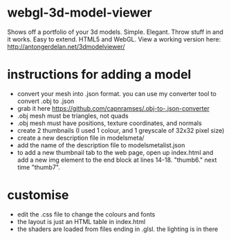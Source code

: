 webgl-3d-model-viewer
=====================

Shows off a portfolio of your 3d models. Simple. Elegant. Throw stuff in and it works. Easy to extend. HTML5 and WebGL.
View a working version here: http://antongerdelan.net/3dmodelviewer/

instructions for adding a model
===============================
* convert your mesh into .json format. you can use my converter tool to convert .obj to .json
 * grab it here https://github.com/capnramses/.obj-to-.json-converter
 * .obj mesh must be triangles, not quads
 * .obj mesh must have positions, texture coordinates, and normals
* create 2 thumbnails (I used 1 colour, and 1 greyscale of 32x32 pixel size)
* create a new description file in modelsmeta/
* add the name of the description file to modelsmetalist.json
* to add a new thumbnail tab to the web page, open up index.html and add a new img element to the end block at lines 14-18. "thumb6." next time "thumb7".

customise
=========
* edit the .css file to change the colours and fonts
* the layout is just an HTML table in index.html
* the shaders are loaded from files ending in .glsl. the lighting is in there